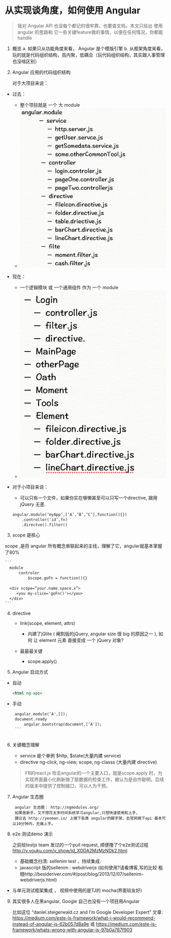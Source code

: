 
# 从实现谈角度，如何使用 Angular 

 > 我对 Angular API 也没每个都记的很牢靠，也要查文档，本文只给出 使用 angular 的思路和 它一些关键feature做的事情，以便在任何情况，你都能handle 

1. 概览
 a. 如果只从功能角度来看， Angular 是个模版引擎
 b. 从框架角度来看，   玩的就是代码组织结构，高内聚，低耦合（玩代码组织结构，其实跟人事管理也没啥区别）

2. Angular 应用的代码组织结构

	对于大项目来说：

* 过去：
	* 整个项目就是 一个 大 module
	* ![](./assets/old.png)
* 现在：
	* 一个逻辑模块 或 一个通用组件 作为 一个 module
	* ![](./assets/new.png)
* 对于小项目来说：
	* 可以只有一个文件，如果你实在够懒甚至可以只写一个directive, 跟用 jQuery 无差.
	
	```
	angular.module(‘myApp’,[‘A’,’B’,’C’],function(){})
		.controller(‘id’,fn) 
 		.directve().filter()
 	```

3. scope 是核心

 scope ,是将 angular 所有概念串联起来的主线，理解了它，angular就基本掌握了80%

	```
	  module
		  controler
			  $scope.goFn = function(){}
			  
	  <div scope=“your.name.space.x”>
		 <you my-clice='goFn()'></you>
	  </div>
	```

4. directive
	* link(scope, element, attrs)
		* 内建了jQlite ( 阉割版的jQuery, angular size 很 big 的原因之一 ), 
		如何 让 element 元素 直接变成 一个 jQuery 对象?
		
	* 最最最关键
		* scope.apply()

5. Angular 启动方式
 * 自动 
	```html
	<html ng-app> 
	```
  * 手动 
	   ```
		angular.module(‘A',[]);
		document.ready
			angular.bootstrap(document,[‘A']);
		```
    

6. 关键概念理解
	 * service 是个单例
		 $http, $state(大量内建 service)
     * directive
		  ng-click, ng-view, scope, ng-classs (大量内建 directive)

	> FB的react.js 攻击angular的一个主要入口，就是scope.apply 时，为实现界面最小化刷新做了脏数据的检查工作，被认为是自作聪明。后续的版本中提供了控制接口，可以人为干预。

7. Angular 生态圈

	  	angular 生态圈： http://ngmodules.org/
	   	如果是新手，又不想花太多时间系统学习angular,只想快速使用和上手，
	   	建议去 http://yeoman.io/ 上搜下各类 angular的脚手架，去官网摘下api 基本可以10分钟内，无痛上手。
       
8. e2e 测试demo 演示

	之前给testjs team 发过的一个pull request, 顺便撸了个e2e测试过程
    http://v.youku.com/v_show/id_XODA2MzMzNDk2.html

	* 基础概念扫清: sellenim test ，持续集成.
	* javascript 版的sellenim : webdriverjs (如何使用?请看博客,写的比较  粗糙http://besideriver.com/#/post/blog/2013/12/07/sellenim-webdriverjs.html)
* 与单元测试框架集成  ， 视频中使用的是TJ的 mocha(界面较友好)

9. 其实很多人在黑angular, Google 自己也没有一个项目用Angular

	比如这位 
	“daniel.steigerwald.cz and I’m Google Developer Expert”
	文章: https://medium.com/este-js-framework/what-i-would-recommend-instead-of-angular-js-62b057d8a9e
	或 https://medium.com/este-js-framework/whats-wrong-with-angular-js-97b0a787f903
	
 		
 

